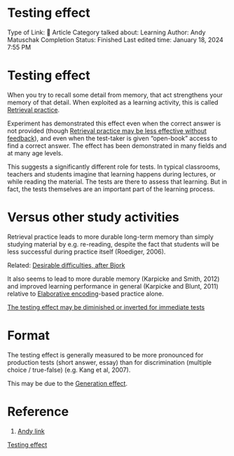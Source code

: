 # Testing effect

Type of Link: 📝 Article
Category talked about: Learning
Author: Andy Matuschak
Completion Status: Finished
Last edited time: January 18, 2024 7:55 PM

# **Testing effect**

When you try to recall some detail from memory, that act strengthens your memory of that detail. When exploited as a learning activity, this is called [Retrieval practice](Retrieval%20practice.md). 

Experiment has demonstrated this effect even when the correct answer is not provided (though [Retrieval practice may be less effective without feedback](Retrieval%20practice%20may%20be%20less%20effective%20without%20feedback.md)), and even when the test-taker is given “open-book” access to find a correct answer. The effect has been demonstrated in many fields and at many age levels.

This suggests a significantly different role for tests. In typical classrooms, teachers and students imagine that learning happens during lectures, or while reading the material. The tests are there to assess that learning. But in fact, the tests themselves are an important part of the learning process.

# Versus other study activities

Retrieval practice leads to more durable long-term memory than simply studying material by e.g. re-reading, despite the fact that students will be less successful during practice itself (Roediger, 2006). 

Related: [Desirable difficulties, after Bjork](Desirable%20difficulties,%20after%20Bjork.md)

It also seems to lead to more durable memory (Karpicke and Smith, 2012) and improved learning performance in general (Karpicke and Blunt, 2011) relative to [Elaborative encoding](Elaborative%20encoding.md)-based practice alone.

[The testing effect may be diminished or inverted for immediate tests](The%20testing%20effect%20may%20be%20diminished%20or%20inverted%20for%20immediate%20tests.md) 

# Format

The testing effect is generally measured to be more pronounced for production tests (short answer, essay) than for discrimination (multiple choice / true-false) (e.g. Kang et al, 2007). 

This may be due to the [Generation effect](Generation%20effect.md).

# Reference

1. [Andy link](https://notes.andymatuschak.org/zTpJdbe6ub7uhBFLuHkFsrT)

[Testing effect](https://notes.andymatuschak.org/zTpJdbe6ub7uhBFLuHkFsrT)